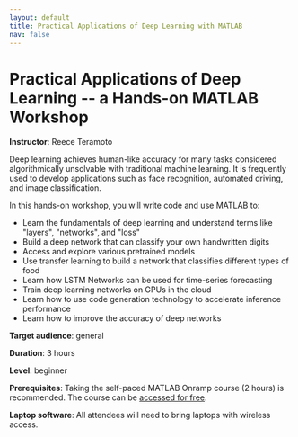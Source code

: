 ```yaml
---
layout: default
title: Practical Applications of Deep Learning with MATLAB
nav: false
---
```


# Practical Applications of Deep Learning -- a Hands-on MATLAB Workshop

<!-- original title: Tensor Flow for CNN (Deep Learning) in MATLAB by MathWorks -->

**Instructor**: Reece Teramoto

Deep learning achieves human-like accuracy for many tasks considered algorithmically unsolvable with
traditional machine learning. It is frequently used to develop applications such as face recognition,
automated driving, and image classification.
 
In this hands-on workshop, you will write code and use MATLAB to:

- Learn the fundamentals of deep learning and understand terms like "layers", "networks", and "loss"
- Build a deep network that can classify your own handwritten digits
- Access and explore various pretrained models
- Use transfer learning to build a network that classifies different types of food
- Learn how LSTM Networks can be used for time-series forecasting
- Train deep learning networks on GPUs in the cloud
- Learn how to use code generation technology to accelerate inference performance
- Learn how to improve the accuracy of deep networks

**Target audience**: general

<!-- **Course plan**: -->

**Duration**: 3 hours

**Level**: beginner

**Prerequisites**: Taking the self-paced MATLAB Onramp course (2 hours) is recommended. The course can be
<a href="https://www.mathworks.com/learn/tutorials/matlab-onramp.html" target="_blank">accessed for
free</a>.

**Laptop software**: All attendees will need to bring laptops with wireless access.
